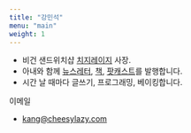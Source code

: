 ```yaml
---
title: "강민석"
menu: "main"
weight: 1
---
```


- 비건 샌드위치샵 [치지레이지](https://cheesylazy.com/) 사장.
- 아내와 함께 [뉴스레터](https://cheesylazy.com/all), [책](https://cheesylazy.com/too-small-to-fail/), [팟캐스트](https://cheesylazy.com/tag/podcast/)를 발행합니다.
- 시간 날 때마다 글쓰기, 프로그래밍, 베이킹합니다.

이메일
- kang@cheesylazy.com